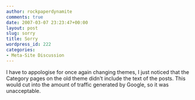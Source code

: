 ```yaml
---
author: rockpaperdynamite
comments: true
date: 2007-03-07 23:23:47+00:00
layout: post
slug: sorry
title: Sorry
wordpress_id: 222
categories:
- Meta-Site Discussion
---
```


I have to appologise for once again changing themes, I just noticed that the Category pages on the old theme didn't include the text of the posts. This would cut into the amount of traffic generated by Google, so it was unacceptable.
